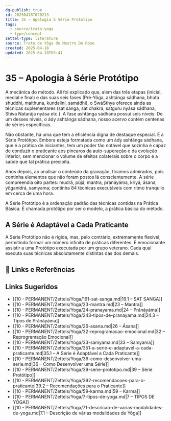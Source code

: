 ```yaml
---
dg-publish: true
id: 20250418T020213
title: 35 – Apologia à Série Protótipo
tags:
  - source/trato-yoga
  - type/concept
zettel-type: literature
source: Trato de Yôga do Mestre De Rose
created: 2025-04-18
updated: 2025-04-18T03:41
---
```


# 35 – Apologia à Série Protótipo

A mecânica do método. Ali foi explicado que, além das três etapas (inicial, medial e final) e das suas seis fases (Pré-Yôga, ashtánga sádhana, bhúta shuddhi, maithuna, kundaliní, samádhi), o SwáSthya oferece ainda as técnicas suplementares (sat sanga, sat chakra, satguru nyása sádhana, Shiva Natarája nyása etc.). A fase ashtánga sádhana possui seis níveis. De um desses níveis, o ády ashtánga sádhana, nosso acervo contém centenas de séries específicas.

Não obstante, há uma que tem a eficiência digna de destaque especial. É a Série Protótipo. Embora esteja formatada como um ády ashtánga sádhana, que é a prática de iniciantes, tem um poder tão notável que sozinha é capaz de conduzir o praticante aos píncaros da auto-superação e da evolução interior, sem mencionar o volume de efeitos colaterais sobre o corpo e a saúde que tal prática precipita.

Anos depois, ao analisar o conteúdo da gravação, ficamos admirados, pois continha elementos que não foram postos lá conscientemente. A série compreendia oito partes: mudrá, pújá, mantra, pránáyáma, kriyá, ásana, yôganidrá, samyama; continha 84 técnicas executáveis com ritmo tranquilo em cerca de uma hora.

A Série Protótipo é a ordenação padrão das técnicas contidas na Prática Básica. É chamada protótipo por ser o modelo, a prática básica do método.

## A Série é Adaptável a Cada Praticante

A Série Protótipo não é rígida, mas, pelo contrário, extremamente flexível, permitindo formar um número infinito de práticas diferentes. É emocionante assistir a uma Protótipo executada por um grupo veterano. Cada qual executa suas técnicas absolutamente distintas das dos demais.

## 🔗 Links e Referências

## Links Sugeridos

- [[10 - PERMANENT/Zettels/Yoga/191-sat-sanga.md\|19.1 – SAT SANGA]]
- [[10 - PERMANENT/Zettels/Yoga/23-mantra.md\|23 – Mantra]]
- [[10 - PERMANENT/Zettels/Yoga/24-pranayama.md\|24 – Pránáyáma]]
- [[10 - PERMANENT/Zettels/Yoga/243-tipos-de-pranayama.md\|24.3 – Tipos de Pránáyáma]]
- [[10 - PERMANENT/Zettels/Yoga/26-asana.md\|26 – Ásana]]
- [[10 - PERMANENT/Zettels/Yoga/32-reprogramacao-emocional.md\|32 – Reprogramação Emocional]]
- [[10 - PERMANENT/Zettels/Yoga/33-samyama.md\|33 – Samyama]]
- [[10 - PERMANENT/Zettels/Yoga/351-a-serie-e-adaptavel-a-cada-praticante.md\|35.1 – A Série é Adaptável a Cada Praticante]]
- [[10 - PERMANENT/Zettels/Yoga/36-como-desenvolver-uma-serie.md\|36 – Como Desenvolver uma Série]]
- [[10 - PERMANENT/Zettels/Yoga/39-serie-prototipo.md\|39 – Série Protótipo]]
- [[10 - PERMANENT/Zettels/Yoga/392-recomendacoes-para-o-praticante\|39.2 – Recomendações para o Praticante]]
- [[10 - PERMANENT/Zettels/Yoga/59-karma.md\|59 – Karma]]
- [[10 - PERMANENT/Zettels/Yoga/7-tipos-de-yoga.md\|7 – TIPOS DE YÔGA]]
- [[10 - PERMANENT/Zettels/Yoga/71-descricao-de-varias-modalidades-de-yoga.md\|7.1 – Descrição de várias modalidades de Yôga]]